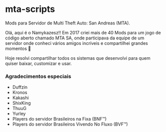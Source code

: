 # mta-scripts
Mods para Servidor de Multi Theft Auto: San Andreas (MTA).

Olá, aqui é o Namykazesz!! Em 2017 criei mais de 40 Mods para um jogo de código aberto chamado MTA SA, onde participava da equipe de um servidor onde conheci vários amigos incríveis e compartilhei grandes momentos 💖

Hoje resolvi compartilhar todos os sistemas que desenvolvi para quem quiser baixar, customizar e usar.

### Agradecimentos especiais
+ Duffzin
+ Kronos
+ Kakashi
+ ShixKing
+ ThuuG
+ Yurley
+ Players do servidor Brasileiros na Fixa (BNF™)
+ Players do servidor Brasileiros Vivendo No Fluxo (BVF™)
